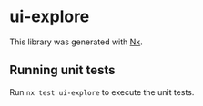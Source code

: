 # ui-explore

This library was generated with [Nx](https://nx.dev).

## Running unit tests

Run `nx test ui-explore` to execute the unit tests.

